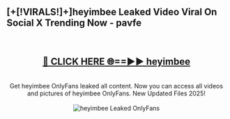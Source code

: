 <h2>[+[!VIRALS!]+]heyimbee Leaked Video Viral On Social X Trending Now - pavfe</h2>
<br>
<div align="center">
<h2><a href="https://libra.edu.pl?heyimbee" rel="nofollow">🔴 CLICK HERE 🌐==►► heyimbee</a></h2>
<br>
Get heyimbee OnlyFans leaked all content. Now you can access all videos and pictures of heyimbee OnlyFans. New Updated Files 2025!
<br>
<br>
<a href="https://libra.edu.pl?heyimbee" rel="nofollow" data-target="animated-image.originalLink"><img src="https://i.ibb.co.com/WyWwxjT/player-gif2.gif" alt="heyimbee Leaked OnlyFans" style="max-width: 100%; display: inline-block;" data-target="animated-image.originalImage"></a>
</div>
<br>